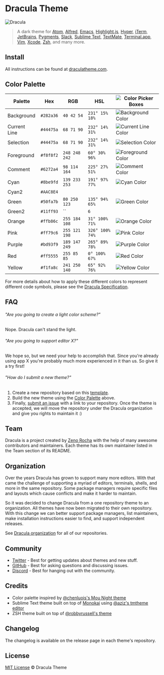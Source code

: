 # Dracula Theme

![Dracula](https://draculatheme.com/static/img/dracula.gif)

> A dark theme for [Atom](http://atom.io/), [Alfred](http://www.alfredapp.com/), [Emacs](https://www.gnu.org/software/emacs/), [Highlight.js](https://highlightjs.org/), [Hyper](https://hyper.is/), [iTerm](http://www.iterm2.com/), [JetBrains](https://www.jetbrains.com/), [Pygments](http://pygments.org/), [Slack](http://slack.com), [Sublime Text](http://www.sublimetext.com/3), [TextMate](http://macromates.com/), [Terminal.app](http://www.apple.com/osx/apps), [Vim](http://www.vim.org/), [Xcode](https://itunes.apple.com/us/app/xcode/id497799835), [Zsh](http://www.zsh.org/), and many more.

## Install

All instructions can be found at [draculatheme.com](https://draculatheme.com/).

## Color Palette

| Palette      | Hex       | RGB           | HSL             | ![Color Picker Boxes](https://draculatheme.com/static/img/color-boxes/eyedropper.png)   |
| ------------ | --------- | ------------- | --------------- | --------------------------------------------------------------------------------------- |
| Background   | `#282a36` | `40 42 54`    | `231° 15% 18%`  | ![Background Color](https://draculatheme.com/static/img/color-boxes/background.png)     |
| Current Line | `#44475a` | `68 71 90`    | `232° 14% 31%`  | ![Current Line Color](https://draculatheme.com/static/img/color-boxes/current_line.png) |
| Selection    | `#44475a` | `68 71 90`    | `232° 14% 31%`  | ![Selection Color](https://draculatheme.com/static/img/color-boxes/selection.png)       |
| Foreground   | `#f8f8f2` | `248 248 242` | `60° 30% 96%`   | ![Foreground Color](https://draculatheme.com/static/img/color-boxes/foreground.png)     |
| Comment      | `#6272a4` | `98 114 164`  | `225° 27% 51%`  | ![Comment Color](https://draculatheme.com/static/img/color-boxes/comment.png)           |
| Cyan         | `#8be9fd` | `139 233 253` | `191° 97% 77%`  | ![Cyan Color](https://draculatheme.com/static/img/color-boxes/cyan.png)                 |
| Cyan2         | `#AAC8E4` |  |  |              |
| Green        | `#50fa7b` | `80 250 123`  | `135° 94% 65%`  | ![Green Color](https://draculatheme.com/static/img/color-boxes/green.png)               |
| Green2      | `#11ff93` | `` | `6`   |              |
| Orange       | `#ffb86c` | `255 184 108` | `31° 100% 71%`  | ![Orange Color](https://draculatheme.com/static/img/color-boxes/orange.png)             |
| Pink         | `#ff79c6` | `255 121 198` | `326° 100% 74%` | ![Pink Color](https://draculatheme.com/static/img/color-boxes/pink.png)                 |
| Purple       | `#bd93f9` | `189 147 249` | `265° 89% 78%`  | ![Purple Color](https://draculatheme.com/static/img/color-boxes/purple.png)             |
| Red          | `#ff5555` | `255 85 85`   | `0° 100% 67%`   | ![Red Color](https://draculatheme.com/static/img/color-boxes/red.png)                   |
| Yellow       | `#f1fa8c` | `241 250 140` | `65° 92% 76%`   | ![Yellow Color](https://draculatheme.com/static/img/color-boxes/yellow.png)             |


For more details about how to apply these different colors to represent different code symbols, please see the [Dracula Specification](https://spec.draculatheme.com).

## FAQ

###### "Are you going to create a light color scheme?"

Nope. Dracula can't stand the light.

###### "Are you going to support editor X?"

We hope so, but we need your help to accomplish that. Since you're already using app X you're probably much more experienced in it than us. So give it a try first!

###### "How do I submit a new theme?"

1. Create a new repository based on this [template](https://github.com/dracula/template).
2. Build the new theme using the [Color Palette](#color-palette) above.
3. Finally, [submit an issue](https://github.com/dracula/dracula-theme/issues/new) with a link to your repository. Once the theme is accepted, we will move the repository under the Dracula organization and give you rights to maintain it :)

## Team

Dracula is a project created by [Zeno Rocha](https://github.com/zenorocha/) with the help of many awesome contributors and maintainers. Each theme has its own maintainer listed in the Team section of its README.

## Organization

Over the years Dracula has grown to support many more editors. With that came the challenge of supporting a myriad of editors, terminals, shells, and more in the same repository. Some package managers require specific files and layouts which cause conflicts and make it harder to maintain.

So it was decided to change Dracula from a one repository theme to an organization. All themes have now been migrated to their own repository. With this change we can better support package managers, list maintainers, make installation instructions easier to find, and support independent releases.

See [Dracula organization](https://github.com/dracula) for all of our repositories.

## Community

- [Twitter](https://twitter.com/draculatheme) - Best for getting updates about themes and new stuff.
- [GitHub](https://github.com/dracula/dracula-theme/discussions) - Best for asking questions and discussing issues.
- [Discord](https://draculatheme.com/discord-invite) - Best for hanging out with the community.

## Credits

- Color palette inspired by [@chenluois's Mou Night theme](http://mouapp.com/)
- Sublime Text theme built on top of [Monokai](http://tmtheme-editor.herokuapp.com/#/Monokai-sublime) using [@aziz's tmtheme editor](http://tmtheme-editor.herokuapp.com/)
- ZSH theme built on top of [@robbyrussell's theme](https://github.com/robbyrussell/oh-my-zsh/blob/master/themes/robbyrussell.zsh-theme)

## Changelog

The changelog is available on the release page in each theme's repository.

## License

[MIT License](./LICENSE) © Dracula Theme
